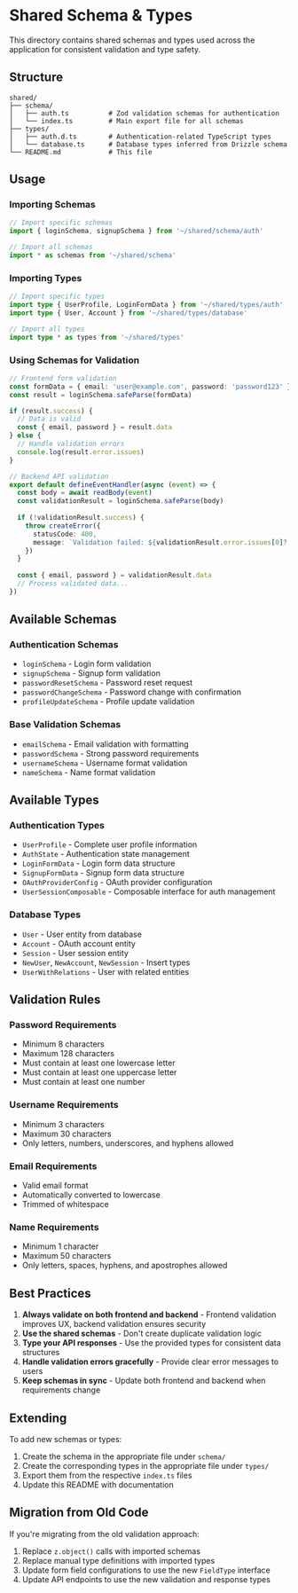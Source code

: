 # Shared Schema & Types

This directory contains shared schemas and types used across the application for consistent validation and type safety.

## Structure

```
shared/
├── schema/
│   ├── auth.ts          # Zod validation schemas for authentication
│   └── index.ts         # Main export file for all schemas
├── types/
│   ├── auth.d.ts        # Authentication-related TypeScript types
│   └── database.ts      # Database types inferred from Drizzle schema
└── README.md            # This file
```

## Usage

### Importing Schemas

```typescript
// Import specific schemas
import { loginSchema, signupSchema } from '~/shared/schema/auth'

// Import all schemas
import * as schemas from '~/shared/schema'
```

### Importing Types

```typescript
// Import specific types
import type { UserProfile, LoginFormData } from '~/shared/types/auth'
import type { User, Account } from '~/shared/types/database'

// Import all types
import type * as types from '~/shared/types'
```

### Using Schemas for Validation

```typescript
// Frontend form validation
const formData = { email: 'user@example.com', password: 'password123' }
const result = loginSchema.safeParse(formData)

if (result.success) {
  // Data is valid
  const { email, password } = result.data
} else {
  // Handle validation errors
  console.log(result.error.issues)
}

// Backend API validation
export default defineEventHandler(async (event) => {
  const body = await readBody(event)
  const validationResult = loginSchema.safeParse(body)
  
  if (!validationResult.success) {
    throw createError({
      statusCode: 400,
      message: `Validation failed: ${validationResult.error.issues[0]?.message}`
    })
  }
  
  const { email, password } = validationResult.data
  // Process validated data...
})
```

## Available Schemas

### Authentication Schemas

- `loginSchema` - Login form validation
- `signupSchema` - Signup form validation
- `passwordResetSchema` - Password reset request
- `passwordChangeSchema` - Password change with confirmation
- `profileUpdateSchema` - Profile update validation

### Base Validation Schemas

- `emailSchema` - Email validation with formatting
- `passwordSchema` - Strong password requirements
- `usernameSchema` - Username format validation
- `nameSchema` - Name format validation

## Available Types

### Authentication Types

- `UserProfile` - Complete user profile information
- `AuthState` - Authentication state management
- `LoginFormData` - Login form data structure
- `SignupFormData` - Signup form data structure
- `OAuthProviderConfig` - OAuth provider configuration
- `UserSessionComposable` - Composable interface for auth management

### Database Types

- `User` - User entity from database
- `Account` - OAuth account entity
- `Session` - User session entity
- `NewUser`, `NewAccount`, `NewSession` - Insert types
- `UserWithRelations` - User with related entities

## Validation Rules

### Password Requirements
- Minimum 8 characters
- Maximum 128 characters
- Must contain at least one lowercase letter
- Must contain at least one uppercase letter
- Must contain at least one number

### Username Requirements
- Minimum 3 characters
- Maximum 30 characters
- Only letters, numbers, underscores, and hyphens allowed

### Email Requirements
- Valid email format
- Automatically converted to lowercase
- Trimmed of whitespace

### Name Requirements
- Minimum 1 character
- Maximum 50 characters
- Only letters, spaces, hyphens, and apostrophes allowed

## Best Practices

1. **Always validate on both frontend and backend** - Frontend validation improves UX, backend validation ensures security
2. **Use the shared schemas** - Don't create duplicate validation logic
3. **Type your API responses** - Use the provided types for consistent data structures
4. **Handle validation errors gracefully** - Provide clear error messages to users
5. **Keep schemas in sync** - Update both frontend and backend when requirements change

## Extending

To add new schemas or types:

1. Create the schema in the appropriate file under `schema/`
2. Create the corresponding types in the appropriate file under `types/`
3. Export them from the respective `index.ts` files
4. Update this README with documentation

## Migration from Old Code

If you're migrating from the old validation approach:

1. Replace `z.object()` calls with imported schemas
2. Replace manual type definitions with imported types
3. Update form field configurations to use the new `FieldType` interface
4. Update API endpoints to use the new validation and response types
